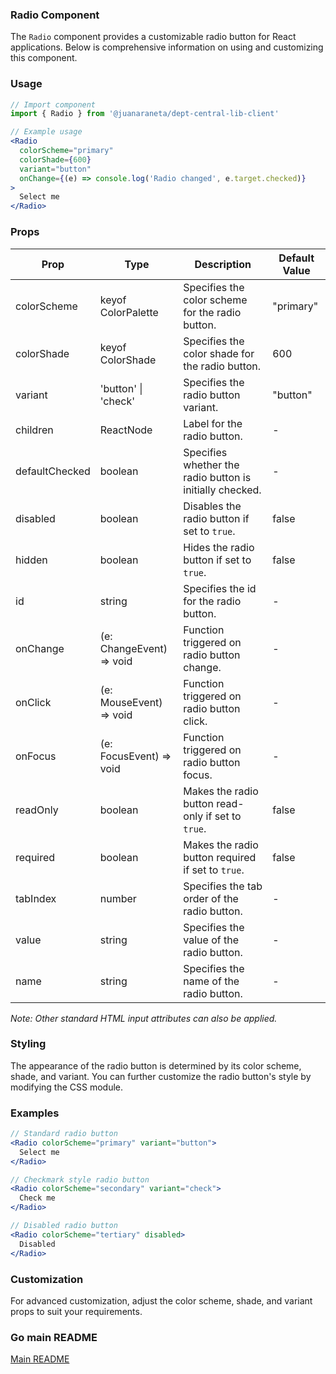 ### Radio Component

The `Radio` component provides a customizable radio button for React applications. Below is comprehensive information on using and customizing this component.

### Usage

```jsx
// Import component
import { Radio } from '@juanaraneta/dept-central-lib-client'
```

```jsx
// Example usage
<Radio
  colorScheme="primary"
  colorShade={600}
  variant="button"
  onChange={(e) => console.log('Radio changed', e.target.checked)}
>
  Select me
</Radio>
```

### Props

| Prop           | Type                                       | Description                                              | Default Value |
| -------------- | ------------------------------------------ | -------------------------------------------------------- | ------------- |
| colorScheme    | keyof ColorPalette                         | Specifies the color scheme for the radio button.         | "primary"     |
| colorShade     | keyof ColorShade                           | Specifies the color shade for the radio button.          | 600           |
| variant        | 'button' \| 'check'                        | Specifies the radio button variant.                      | "button"      |
| children       | ReactNode                                  | Label for the radio button.                              | -             |
| defaultChecked | boolean                                    | Specifies whether the radio button is initially checked. | -             |
| disabled       | boolean                                    | Disables the radio button if set to `true`.              | false         |
| hidden         | boolean                                    | Hides the radio button if set to `true`.                 | false         |
| id             | string                                     | Specifies the id for the radio button.                   | -             |
| onChange       | (e: ChangeEvent<HTMLInputElement>) => void | Function triggered on radio button change.               | -             |
| onClick        | (e: MouseEvent<HTMLInputElement>) => void  | Function triggered on radio button click.                | -             |
| onFocus        | (e: FocusEvent<HTMLInputElement>) => void  | Function triggered on radio button focus.                | -             |
| readOnly       | boolean                                    | Makes the radio button read-only if set to `true`.       | false         |
| required       | boolean                                    | Makes the radio button required if set to `true`.        | false         |
| tabIndex       | number                                     | Specifies the tab order of the radio button.             | -             |
| value          | string                                     | Specifies the value of the radio button.                 | -             |
| name           | string                                     | Specifies the name of the radio button.                  | -             |

_Note: Other standard HTML input attributes can also be applied._

### Styling

The appearance of the radio button is determined by its color scheme, shade, and variant. You can further customize the radio button's style by modifying the CSS module.

### Examples

```jsx
// Standard radio button
<Radio colorScheme="primary" variant="button">
  Select me
</Radio>

// Checkmark style radio button
<Radio colorScheme="secondary" variant="check">
  Check me
</Radio>

// Disabled radio button
<Radio colorScheme="tertiary" disabled>
  Disabled
</Radio>
```

### Customization

For advanced customization, adjust the color scheme, shade, and variant props to suit your requirements.

### Go main README

[Main README](../../../README.md#components)
